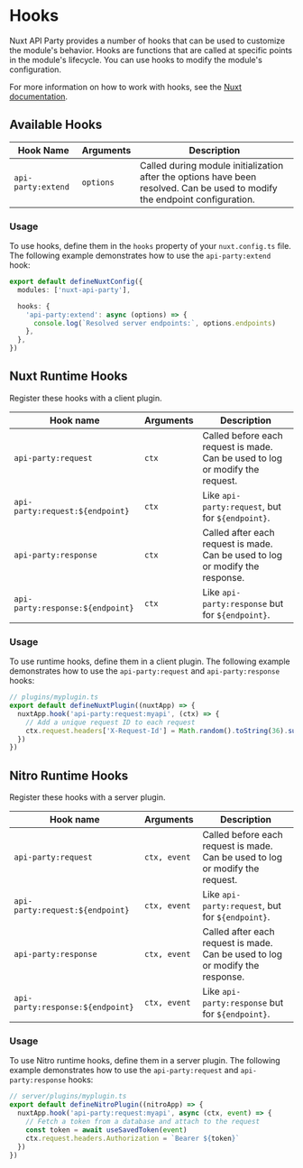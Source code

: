 # Hooks

Nuxt API Party provides a number of hooks that can be used to customize the module's behavior. Hooks are functions that are called at specific points in the module's lifecycle. You can use hooks to modify the module's configuration.

For more information on how to work with hooks, see the [Nuxt documentation](https://nuxt.com/docs/guide/going-further/hooks).

## Available Hooks

| Hook Name  | Arguments | Description |
| ---------- | --------- | ----------- |
| `api-party:extend` | `options` | Called during module initialization after the options have been resolved. Can be used to modify the endpoint configuration. |

### Usage

To use hooks, define them in the `hooks` property of your `nuxt.config.ts` file. The following example demonstrates how to use the `api-party:extend` hook:

```ts [nuxt.config.ts]
export default defineNuxtConfig({
  modules: ['nuxt-api-party'],

  hooks: {
    'api-party:extend': async (options) => {
      console.log(`Resolved server endpoints:`, options.endpoints)
    },
  },
})
```

## Nuxt Runtime Hooks

Register these hooks with a client plugin.

| Hook name                        | Arguments  | Description
| -------------------------------- | ---------- | -----------
| `api-party:request`              | `ctx`      | Called before each request is made. Can be used to log or modify the request.
| `api-party:request:${endpoint}`  | `ctx`      | Like `api-party:request`, but for `${endpoint}`.
| `api-party:response`             | `ctx`      | Called after each request is made. Can be used to log or modify the response.
| `api-party:response:${endpoint}` | `ctx`      | Like `api-party:response` but for `${endpoint}`.

### Usage

To use runtime hooks, define them in a client plugin. The following example demonstrates how to use the `api-party:request` and `api-party:response` hooks:

```ts
// plugins/myplugin.ts
export default defineNuxtPlugin((nuxtApp) => {
  nuxtApp.hook('api-party:request:myapi', (ctx) => {
    // Add a unique request ID to each request
    ctx.request.headers['X-Request-Id'] = Math.random().toString(36).substring(7)
  })
})
```

## Nitro Runtime Hooks

Register these hooks with a server plugin.

| Hook name                        | Arguments    | Description
| -------------------------------- | ------------ | -----------
| `api-party:request`              | `ctx, event` | Called before each request is made. Can be used to log or modify the request.
| `api-party:request:${endpoint}`  | `ctx, event` | Like `api-party:request`, but for `${endpoint}`.
| `api-party:response`             | `ctx, event` | Called after each request is made. Can be used to log or modify the response.
| `api-party:response:${endpoint}` | `ctx, event` | Like `api-party:response` but for `${endpoint}`.

### Usage

To use Nitro runtime hooks, define them in a server plugin. The following example demonstrates how to use the `api-party:request` and `api-party:response` hooks:

```ts
// server/plugins/myplugin.ts
export default defineNitroPlugin((nitroApp) => {
  nuxtApp.hook('api-party:request:myapi', async (ctx, event) => {
    // Fetch a token from a database and attach to the request
    const token = await useSavedToken(event)
    ctx.request.headers.Authorization = `Bearer ${token}`
  })
})
```
